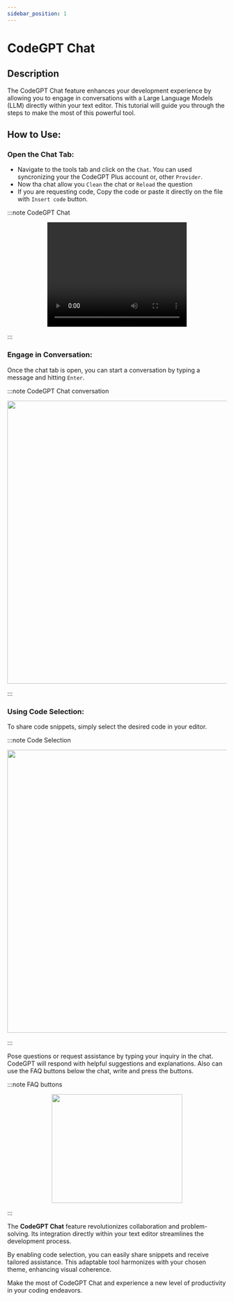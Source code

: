 ```yaml
---
sidebar_position: 1
---
```

# CodeGPT Chat

## Description
The CodeGPT Chat feature enhances your development experience by allowing you to engage in conversations with a Large Language Models (LLM) directly within your text editor. This tutorial will guide you through the steps to make the most of this powerful tool.

## How to Use:
### Open the Chat Tab:
- Navigate to the tools tab and click on the `Chat`. You can used syncronizing your the CodeGPT Plus account or, other `Provider`.
- Now tha chat allow you `Clean` the chat or `Reload` the question
- If you are requesting code, Copy the code or paste it directly on the file with `Insert code` button.

:::note CodeGPT Chat
<p align="center">

<video width="320" height="240" controls>
    <source src="https://github.com/davila7/code-gpt-docs/assets/37567214/d590bd2a-9b49-487c-83c0-17c40750d8ef" type="video/mp4">
</video>

</p>

:::

### Engage in Conversation:

Once the chat tab is open, you can start a conversation by typing a message and hitting `Enter`.

:::note CodeGPT Chat conversation
<p align="center">
      <img width="700" height="650" src="https://github.com/davila7/code-gpt-docs/assets/37567214/5f243152-41bb-4d69-8513-1a6b1104e993"/>

</p>
:::

### Using Code Selection:
To share code snippets, simply select the desired code in your editor.

:::note Code Selection
<p align="center">
      <img width="700" height="650"  src="https://github.com/davila7/code-gpt-docs/assets/37567214/d213a82a-5b2b-40bc-8d60-dc520b955213" />
</p>
:::

Pose questions or request assistance by typing your inquiry in the chat. CodeGPT will respond with helpful suggestions and explanations. Also can use the FAQ buttons below the chat, write and press the buttons.

:::note FAQ buttons
<p align="center">
    <img width="300" height="250"  src="https://github.com/davila7/code-gpt-docs/assets/37567214/d57636fe-cde8-4122-a124-1aa89abc7196" />
</p>
:::

The **CodeGPT Chat** feature revolutionizes collaboration and problem-solving. Its integration directly within your text editor streamlines the development process. 

By enabling code selection, you can easily share snippets and receive tailored assistance. This adaptable tool harmonizes with your chosen theme, enhancing visual coherence. 

Make the most of CodeGPT Chat and experience a new level of productivity in your coding endeavors.
